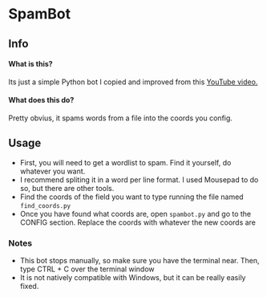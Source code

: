 # SpamBot

## Info

####   What is this?
Its just a simple Python bot I copied and improved from this [YouTube video.](https://www.youtube.com/watch?v=Dk4iM-Zs5RY)

#### What does this do?
Pretty obvius, it spams words from a file into the coords you config.

## Usage
* First, you will need to get a wordlist to spam. Find it yourself, do whatever you want.
* I recommend spliting it in a word per line format. I used Mousepad to do so, but there are other tools.
* Find the coords of the field you want to type running the file named ```find_coords.py```
* Once you have found what coords are, open ```spambot.py``` and go to the CONFIG section. Replace the coords with whatever the new coords are

### Notes
* This bot stops manually, so make sure you have the terminal near. Then, type CTRL + C over the terminal window
* It is not natively compatible with Windows, but it can be really easily fixed.